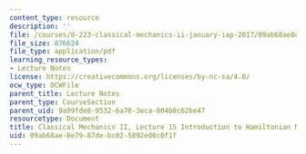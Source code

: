 ```yaml
---
content_type: resource
description: ''
file: /courses/8-223-classical-mechanics-ii-january-iap-2017/09ab68ae8e7987debc025892e00c0f1f_MIT8_223IAP17_Lec15.pdf
file_size: 876624
file_type: application/pdf
learning_resource_types:
- Lecture Notes
license: https://creativecommons.org/licenses/by-nc-sa/4.0/
ocw_type: OCWFile
parent_title: Lecture Notes
parent_type: CourseSection
parent_uid: 9a99fde8-9532-6a70-3eca-004b8c62be47
resourcetype: Document
title: Classical Mechanics II, Lecture 15 Introduction to Hamiltonian Mechanics
uid: 09ab68ae-8e79-87de-bc02-5892e00c0f1f
---
```

